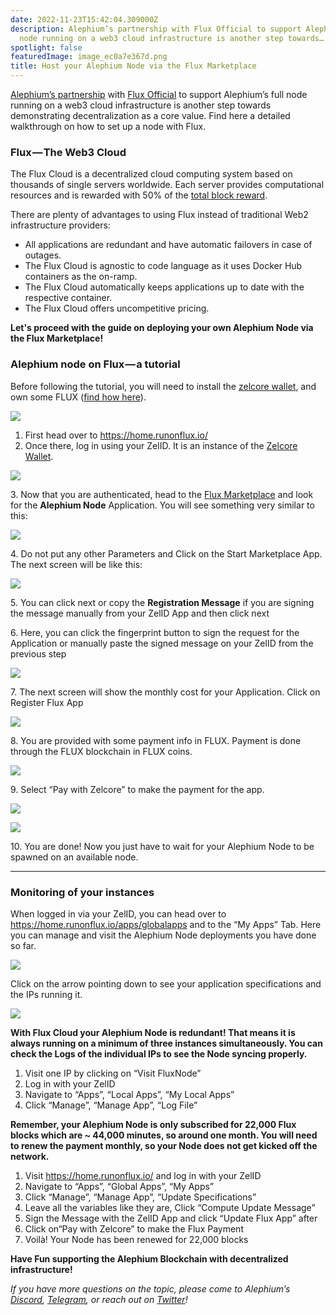 ```yaml
---
date: 2022-11-23T15:42:04.309000Z
description: Alephium’s partnership with Flux Official to support Alephium’s full
  node running on a web3 cloud infrastructure is another step towards…
spotlight: false
featuredImage: image_ec0a7e367d.png
title: Host your Alephium Node via the Flux Marketplace
---
```


<a href="/news/post/alephium-continues-its-engagement-for-decentralization-and-partners-with-the-cloud-based-f9c5baebe5b2" >Alephium’s partnership</a> with <a href="https://medium.com/u/1c37e86f5d23" class="markup--user markup--p-user"  data-anchor-type="2" data-user-id="1c37e86f5d23" data-action-value="1c37e86f5d23" data-action="show-user-card" data-action-type="hover">Flux Official</a> to support Alephium’s full node running on a web3 cloud infrastructure is another step towards demonstrating decentralization as a core value. Find here a detailed walkthrough on how to set up a node with Flux.

### Flux — The Web3 Cloud

The Flux Cloud is a decentralized cloud computing system based on thousands of single servers worldwide. Each server provides computational resources and is rewarded with 50% of the <a href="https://runonflux.io/flux-nodes.html" >total block reward</a>.

There are plenty of advantages to using Flux instead of traditional Web2 infrastructure providers:

- All applications are redundant and have automatic failovers in case of outages.
- The Flux Cloud is agnostic to code language as it uses Docker Hub containers as the on-ramp.
- The Flux Cloud automatically keeps applications up to date with the respective container.
- The Flux Cloud offers uncompetitive pricing.

**Let's proceed with the guide on deploying your own Alephium Node via the Flux Marketplace!**

### Alephium node on Flux — a tutorial

Before following the tutorial, you will need to install the <a href="https://zelcore.io/" >zelcore wallet</a>, and own some FLUX (<a href="https://runonflux.io/buy-flux.html" >find how here</a>).

![](image_d648d485af.png)

1.  First head over to <a href="https://home.runonflux.io/" >https://home.runonflux.io/</a>
2.  Once there, log in using your ZelID. It is an instance of the <a href="https://zelcore.io/" >Zelcore Wallet</a>.

![](image_3dbacefda5.png)

3\. Now that you are authenticated, head to the <a href="https://home.runonflux.io/apps/marketplace" >Flux Marketplace</a> and look for the **Alephium Node** Application. You will see something very similar to this:

![](image_f6a7689187.png)

4\. Do not put any other Parameters and Click on the Start Marketplace App. The next screen will be like this:

![](image_416382bee3.png)

5\. You can click next or copy the **Registration Message** if you are signing the message manually from your ZelID App and then click next

6\. Here, you can click the fingerprint button to sign the request for the Application or manually paste the signed message on your ZelID from the previous step

![](image_d47774660b.png)

7\. The next screen will show the monthly cost for your Application. Click on Register Flux App

![](image_a77da92e5a.png)

8\. You are provided with some payment info in FLUX. Payment is done through the FLUX blockchain in FLUX coins.

![](image_f9bcd73197.png)

9\. Select “Pay with Zelcore” to make the payment for the app.

![](image_73c2d35c8c.png)

![](image_ad9b4b9804.png)

10\. You are done! Now you just have to wait for your Alephium Node to be spawned on an available node.

---

### Monitoring of your instances

When logged in via your ZelID, you can head over to <a href="https://home.runonflux.io/apps/globalapps" >https://home.runonflux.io/apps/globalapps</a> and to the “My Apps” Tab. Here you can manage and visit the Alephium Node deployments you have done so far.

![](image_d501b22a34.png)

Click on the arrow pointing down to see your application specifications and the IPs running it.

![](image_f335e15ed8.png)

**With Flux Cloud your Alephium Node is redundant! That means it is always running on a minimum of three instances simultaneously. You can check the Logs of the individual IPs to see the Node syncing properly.**

1.  Visit one IP by clicking on “Visit FluxNode”
2.  Log in with your ZelID
3.  Navigate to “Apps”, “Local Apps”, “My Local Apps”
4.  Click “Manage”, “Manage App”, “Log File”

**Remember, your Alephium Node is only subscribed for 22,000 Flux blocks which are ~ 44,000 minutes, so around one month. You will need to renew the payment monthly, so your Node does not get kicked off the network.**

1.  Visit <a href="https://home.runonflux.io/" >https://home.runonflux.io/</a> and log in with your ZelID
2.  Navigate to “Apps”, “Global Apps”, “My Apps”
3.  Click “Manage”, “Manage App”, “Update Specifications”
4.  Leave all the variables like they are, Click “Compute Update Message”
5.  Sign the Message with the ZelID App and click “Update Flux App” after
6.  Click on“Pay with Zelcore” to make the Flux Payment
7.  Voilà! Your Node has been renewed for 22,000 blocks

**Have Fun supporting the Alephium Blockchain with decentralized infrastructure!**

_If you have more questions on the topic, please come to Alephium’s_ <a href="https://discord.gg/JErgRBfRSB" ><em>Discord</em></a>_,_ <a href="https://t.me/alephiumgroup" ><em>Telegram</em></a>_, or reach out on_ <a href="https://twitter.com/alephium" ><em>Twitter</em></a>_!_
